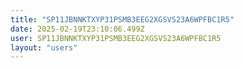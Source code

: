 ```yaml
---
title: "SP11JBNNKTXYP31PSMB3EEG2XGSVS23A6WPFBC1R5"
date: 2025-02-19T23:10:06.499Z
user: SP11JBNNKTXYP31PSMB3EEG2XGSVS23A6WPFBC1R5
layout: "users"
---
```

    